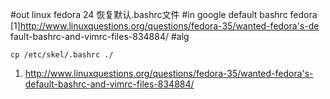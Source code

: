 #out
linux fedora 24 恢复默认.bashrc文件
#in
google default bashrc fedora
[1]http://www.linuxquestions.org/questions/fedora-35/wanted-fedora's-de
fault-bashrc-and-vimrc-files-834884/
#alg
```
cp /etc/skel/.bashrc ./
```
1. http://www.linuxquestions.org/questions/fedora-35/wanted-fedora's-default-bashrc-and-vimrc-files-834884/
